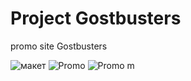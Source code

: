 # Project Gostbusters
promo site Gostbusters

![макет](https://user-images.githubusercontent.com/51126272/89952005-1e6c1a80-dc35-11ea-8ee5-f3c125a9ce84.PNG)
![Promo](https://user-images.githubusercontent.com/51126272/89952014-20ce7480-dc35-11ea-8a08-59b10bc3d57f.PNG)
![Promo m](https://user-images.githubusercontent.com/51126272/89952185-730f9580-dc35-11ea-9a5b-3af618078b28.PNG)
